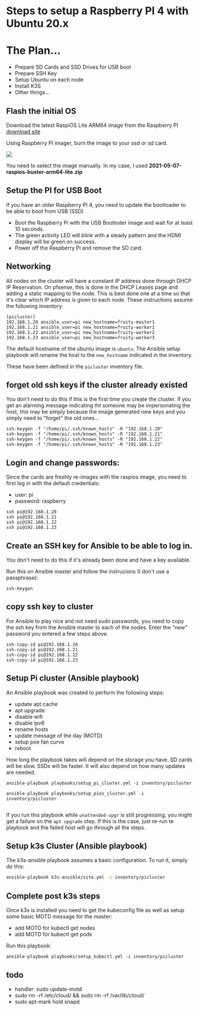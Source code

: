 # Steps to setup a Raspberry PI 4 with Ubuntu 20.x

# The Plan...

* Prepare SD Cards and SSD Drives for USB boot
* Prepare SSH Key
* Setup Ubuntu on each node
* Install K3S
* Other things...




## Flash the initial OS

Download the latest RaspiOS Lite ARM64 image from the Raspberry PI [download site](https://downloads.raspberrypi.org/raspios_lite_arm64/images/)

Using Raspberry PI imager, burn the image to your ssd or sd card.


  <img src="https://www.raspberrypi.org/homepage-9df4b/static/md-82e922d180736055661b2b9df176700c.png">

You need to select the image manually.  In my case, I used **2021-05-07-raspios-buster-arm64-lite.zip**

## Setup the PI for USB Boot

If you have an older Raspberry PI 4, you need to update the bootloader to be able to boot from USB (SSD)

* Boot the Raspberry Pi with the USB Bootloder image and wait for at least 10 seconds.
* The green activity LED will blink with a steady pattern and the HDMI display will be green on success.
* Power off the Raspberry Pi and remove the SD card.

## Networking

All nodes on the cluster will have a constant IP address done through DHCP IP Reservation.  On pfsense, this is done in the DHCP Leases page and adding a static mapping to the node.  This is best done one at a time so that it's clear which IP address is given to each node.  These instructions assume the following inventory:

```
[picluster]
192.168.1.20 ansible_user=pi new_hostname=fruity-master1
192.168.1.21 ansible_user=pi new_hostname=fruity-worker1
192.168.1.22 ansible_user=pi new_hostname=fruity-worker2
192.168.1.23 ansible_user=pi new_hostname=fruity-worker3
```
The default hostname of the ubuntu image is `ubuntu`.  The Ansible setup playbook will rename the host to the `new_hostname` indicated in the inventory.

These have been defined in the `picluster` inventory file.

## forget old ssh keys if the cluster already existed 
You don't need to do this if this is the first time you create the cluster.  If you get an alarming message indicating tht someone may be impersonating the host, this may be simply because the image generated new keys and you simply need to "forget" the old ones...

```
ssh-keygen -f "/home/pi/.ssh/known_hosts" -R "192.168.1.20"
ssh-keygen -f "/home/pi/.ssh/known_hosts" -R "192.168.1.21"
ssh-keygen -f "/home/pi/.ssh/known_hosts" -R "192.168.1.22"
ssh-keygen -f "/home/pi/.ssh/known_hosts" -R "192.168.1.23"
```

## Login and change passwords:
Since the cards are freshly re-images with the raspios image, you need to first log in with the default credentials:

* user: pi
* password: raspberry

```
ssh pi@192.168.1.20
ssh pi@192.168.1.21
ssh pi@192.168.1.22
ssh pi@192.168.1.23
```

## Create an SSH key for Ansible to be able to log in.
You don't need to do this if it's already been done and have a key available.

Run this on Ansible master and follow the instrucions (I don't use a passphrase):
```
ssh-keygen
```

## copy ssh key to cluster
For Ansible to play nice and not need sudo passwords, you need to copy the ssh key from the Ansible master to each of the nodes.  Enter the "new" password you entered a few steps above.

```
ssh-copy-id pi@192.168.1.20
ssh-copy-id pi@192.168.1.21
ssh-copy-id pi@192.168.1.22
ssh-copy-id pi@192.168.1.23
```


## Setup Pi cluster (Ansible playbook)

An Ansible playbook was created to perform the following steps:

* update apt cache
* apt upgrade
* disable wifi
* disable ipv6
* rename hosts
* update message of the day (MOTD)
* setup poe fan curve
* reboot

How long the playbook takes will depend on the storage you have. SD cards will be slow. SSDs will be faster.  It will also depend on how many updates are needed.

```
ansible-playbook playbooks/setup_pi_cluster.yml -i inventory/picluster

ansible-playbook playbooks/setup_pios_cluster.yml -i inventory/picluster


```
If you run this playbook while `unattended-upgr` is still progressing, you might get a failure on the `apt upgrade` step.
If this is the case, just re-run te playbook and the failed host will go through all the steps.


## Setup k3s Cluster (Ansible playbook)

The k3s-ansible playbook assumes a basic configuration.
To run it, simply do this:

```bash
ansible-playbook k3s-ansible/site.yml -i inventory/picluster
```

## Complete post k3s steps

Once k3s is installed you need to get the kubeconfig file as well as setup some basic MOTD message for the master:

* add MOTD for kubectl get nodes
* add MOTD for kubectl get pods

Run this playbook:

```
ansible-playbook playbooks/setup_kubectl.yml -i inventory/picluster
```

## todo 

* handler: sudo update-motd
* sudo rm -rf /etc/cloud/ && sudo rm -rf /var/lib/cloud/
* sudo apt-mark hold snapd

